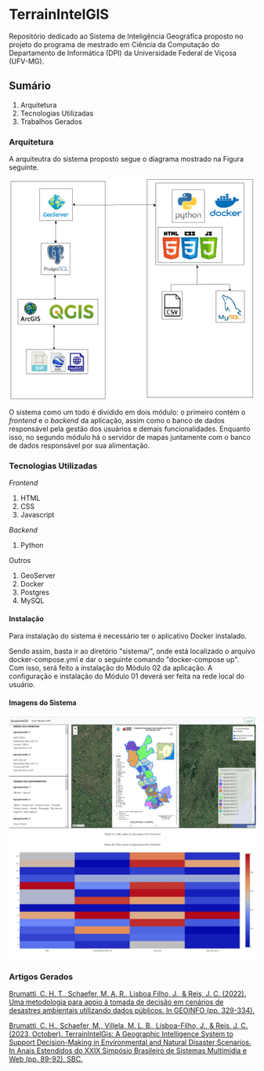 <h1>TerrainIntelGIS</h1>
<p>Repositório dedicado ao Sistema de Inteligência Geográfica proposto no projeto do programa de mestrado em Ciência da Computação do Departamento de Informática (DPI) da Universidade Federal de Viçosa (UFV-MG).</p>

<h2>Sumário</h2>
<ol>
  <li>Arquitetura</li>
  <li>Tecnologias Utilizadas</li>
  <li>Trabalhos Gerados</li>
</ol>


<h3>Arquitetura</h3>
<p>A arquiteutra do sistema proposto segue o diagrama mostrado na Figura seguinte.</p>
<img src="./imagens-gerais/arquitetura-geral.jpg">
<p>O sistema como um todo é dividido em dois módulo: o primeiro contém o <i>frontend</i> e o <i>backend</i> da aplicação, assim como o banco de dados responsável pela gestão dos usuários e demais funcionalidades. Enquanto isso, no segundo módulo há o servidor de mapas juntamente com o banco de dados responsável por sua alimentação.</p>

<h3>Tecnologias Utilizadas</h3>
<p><i>Frontend</i></p>
<ol>
  <li>HTML</li>
  <li>CSS</li>
  <li>Javascript</li>
</ol>
<p><i>Backend</i></p>
<ol>
  <li>Python</li>
</ol>
<p>Outros</p>
<ol>
  <li>GeoServer</li>
  <li>Docker</li>
  <li>Postgres</li>
  <li>MySQL</li>
</ol>

<h4>Instalação</h4>
<p>Para instalação do sistema é necessário ter o aplicativo Docker instalado.</p>
<p>Sendo assim, basta ir ao diretório "sistema/", onde está localizado o arquivo docker-compose.yml e dar o seguinte comando "docker-compose up". Com isso, 
será feito a instalação do Módulo 02 da aplicação. A configuração e instalação do Módulo 01 deverá ser feita na rede local do usuário.
</p>

<h4>Imagens do Sistema</h4>
<img src="./imagens-gerais/v1.png">
<img src="./imagens-gerais/v2.JPG">

<h3>Artigos Gerados</h3>
<p><a href="https://www.researchgate.net/publication/366988517_Uma_Metodologia_para_Apoio_a_Tomada_de_Decisao_em_Cenarios_de_Desastres_Ambientais_Utilizando_Dados_Publicos">Brumatti, C. H. T., Schaefer, M. A. R., Lisboa Filho, J., & Reis, J. C. (2022). Uma metodologia para apoio à tomada de decisão em cenários de desastres ambientais utilizando dados públicos. In GEOINFO (pp. 329-334).</a></p>
<p><a href="https://www.researchgate.net/publication/374409195_TerrainIntelGis_A_Geographic_Intelligence_System_to_Support_Decision-Making_in_Environmental_and_Natural_Disaster_Scenarios">Brumatti, C. H., Schaefer, M., Villela, M. L. B., Lisboa-Filho, J., & Reis, J. C. (2023, October). TerrainIntelGis: A Geographic Intelligence System to Support Decision-Making in Environmental and Natural Disaster Scenarios. In Anais Estendidos do XXIX Simpósio Brasileiro de Sistemas Multimídia e Web (pp. 89-92). SBC.</a></p>

